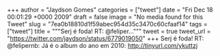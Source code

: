 
+++
author = "Jaydson Gomes"
categories = ["tweet"]
date = "Fri Dec 18 00:01:29 +0000 2009"
draft = false
image = "No media found for this Tweet"
slug = "7ea0b18810d1f59abec954d35c3470c60cfaaf14"
tags = ["tweet"]
title = """Serj é foda! RT: @feliper..."""
tweet = true
tweet_url = "https://twitter.com/jaydson/status/6779019050"
+++
Serj é foda! RT: @felipernb: Já é o album do ano em 2010: http://tinyurl.com/ykuttzj
